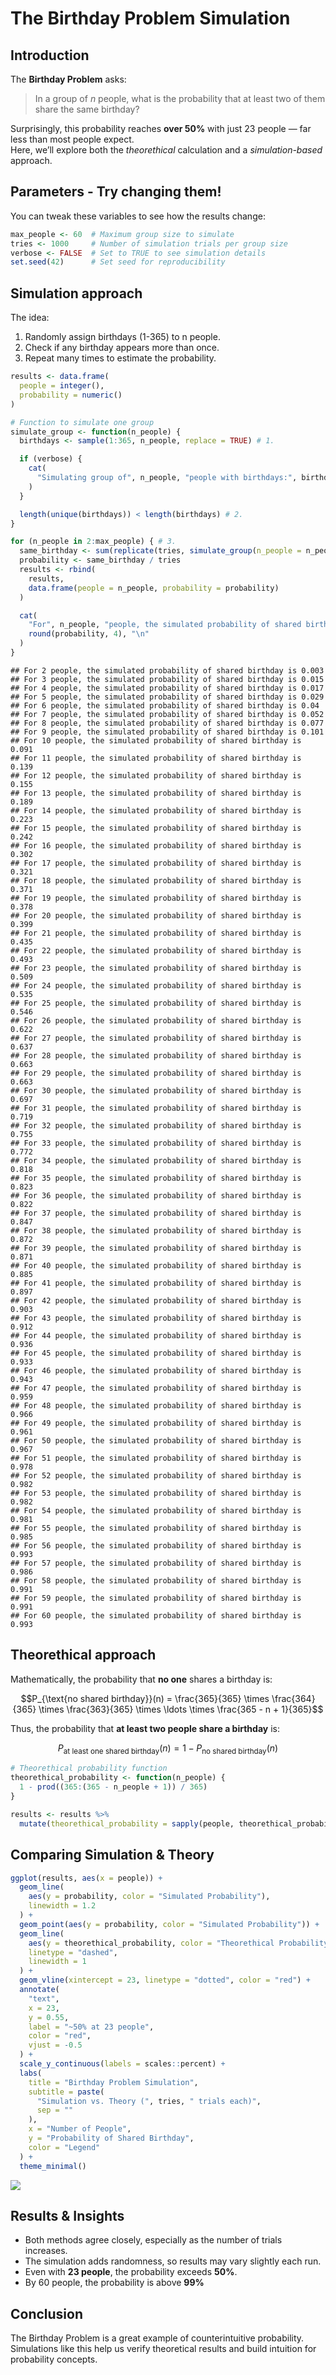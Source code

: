 # The Birthday Problem Simulation

## Introduction

The **Birthday Problem** asks:

> In a group of $`n`$ people, what is the probability that at least two
> of them share the same birthday?

Surprisingly, this probability reaches **over 50%** with just 23 people
— far less than most people expect.  
Here, we’ll explore both the *theorethical* calculation and a
*simulation-based* approach.

## Parameters - Try changing them!

You can tweak these variables to see how the results change:

``` r
max_people <- 60  # Maximum group size to simulate
tries <- 1000     # Number of simulation trials per group size
verbose <- FALSE  # Set to TRUE to see simulation details
set.seed(42)      # Set seed for reproducibility
```

## Simulation approach

The idea:

1.  Randomly assign birthdays (1-365) to n people.
2.  Check if any birthday appears more than once.
3.  Repeat many times to estimate the probability.

``` r
results <- data.frame(
  people = integer(),
  probability = numeric()
)
```

``` r
# Function to simulate one group
simulate_group <- function(n_people) {
  birthdays <- sample(1:365, n_people, replace = TRUE) # 1.

  if (verbose) {
    cat(
      "Simulating group of", n_people, "people with birthdays:", birthdays, "\n"
    )
  }

  length(unique(birthdays)) < length(birthdays) # 2.
}
```

``` r
for (n_people in 2:max_people) { # 3.
  same_birthday <- sum(replicate(tries, simulate_group(n_people = n_people)))
  probability <- same_birthday / tries
  results <- rbind(
    results,
    data.frame(people = n_people, probability = probability)
  )

  cat(
    "For", n_people, "people, the simulated probability of shared birthday is",
    round(probability, 4), "\n"
  )
}
```

    ## For 2 people, the simulated probability of shared birthday is 0.003 
    ## For 3 people, the simulated probability of shared birthday is 0.015 
    ## For 4 people, the simulated probability of shared birthday is 0.017 
    ## For 5 people, the simulated probability of shared birthday is 0.029 
    ## For 6 people, the simulated probability of shared birthday is 0.04 
    ## For 7 people, the simulated probability of shared birthday is 0.052 
    ## For 8 people, the simulated probability of shared birthday is 0.077 
    ## For 9 people, the simulated probability of shared birthday is 0.101 
    ## For 10 people, the simulated probability of shared birthday is 0.091 
    ## For 11 people, the simulated probability of shared birthday is 0.139 
    ## For 12 people, the simulated probability of shared birthday is 0.155 
    ## For 13 people, the simulated probability of shared birthday is 0.189 
    ## For 14 people, the simulated probability of shared birthday is 0.223 
    ## For 15 people, the simulated probability of shared birthday is 0.242 
    ## For 16 people, the simulated probability of shared birthday is 0.302 
    ## For 17 people, the simulated probability of shared birthday is 0.321 
    ## For 18 people, the simulated probability of shared birthday is 0.371 
    ## For 19 people, the simulated probability of shared birthday is 0.378 
    ## For 20 people, the simulated probability of shared birthday is 0.399 
    ## For 21 people, the simulated probability of shared birthday is 0.435 
    ## For 22 people, the simulated probability of shared birthday is 0.493 
    ## For 23 people, the simulated probability of shared birthday is 0.509 
    ## For 24 people, the simulated probability of shared birthday is 0.535 
    ## For 25 people, the simulated probability of shared birthday is 0.546 
    ## For 26 people, the simulated probability of shared birthday is 0.622 
    ## For 27 people, the simulated probability of shared birthday is 0.637 
    ## For 28 people, the simulated probability of shared birthday is 0.663 
    ## For 29 people, the simulated probability of shared birthday is 0.663 
    ## For 30 people, the simulated probability of shared birthday is 0.697 
    ## For 31 people, the simulated probability of shared birthday is 0.719 
    ## For 32 people, the simulated probability of shared birthday is 0.755 
    ## For 33 people, the simulated probability of shared birthday is 0.772 
    ## For 34 people, the simulated probability of shared birthday is 0.818 
    ## For 35 people, the simulated probability of shared birthday is 0.823 
    ## For 36 people, the simulated probability of shared birthday is 0.822 
    ## For 37 people, the simulated probability of shared birthday is 0.847 
    ## For 38 people, the simulated probability of shared birthday is 0.872 
    ## For 39 people, the simulated probability of shared birthday is 0.871 
    ## For 40 people, the simulated probability of shared birthday is 0.885 
    ## For 41 people, the simulated probability of shared birthday is 0.897 
    ## For 42 people, the simulated probability of shared birthday is 0.903 
    ## For 43 people, the simulated probability of shared birthday is 0.912 
    ## For 44 people, the simulated probability of shared birthday is 0.936 
    ## For 45 people, the simulated probability of shared birthday is 0.933 
    ## For 46 people, the simulated probability of shared birthday is 0.943 
    ## For 47 people, the simulated probability of shared birthday is 0.959 
    ## For 48 people, the simulated probability of shared birthday is 0.966 
    ## For 49 people, the simulated probability of shared birthday is 0.961 
    ## For 50 people, the simulated probability of shared birthday is 0.967 
    ## For 51 people, the simulated probability of shared birthday is 0.978 
    ## For 52 people, the simulated probability of shared birthday is 0.982 
    ## For 53 people, the simulated probability of shared birthday is 0.982 
    ## For 54 people, the simulated probability of shared birthday is 0.981 
    ## For 55 people, the simulated probability of shared birthday is 0.985 
    ## For 56 people, the simulated probability of shared birthday is 0.993 
    ## For 57 people, the simulated probability of shared birthday is 0.986 
    ## For 58 people, the simulated probability of shared birthday is 0.991 
    ## For 59 people, the simulated probability of shared birthday is 0.991 
    ## For 60 people, the simulated probability of shared birthday is 0.993

## Theorethical approach

Mathematically, the probability that **no one** shares a birthday is:
``` math
P_{\text{no shared birthday}}(n) = \frac{365}{365} \times \frac{364}{365} \times \frac{363}{365} \times \ldots \times \frac{365 - n + 1}{365}
```
Thus, the probability that **at least two people share a birthday** is:
``` math
P_{\text{at least one shared birthday}}(n) = 1 - P_{\text{no shared birthday}}(n)
```

``` r
# Theorethical probability function
theorethical_probability <- function(n_people) {
  1 - prod((365:(365 - n_people + 1)) / 365)
}
```

``` r
results <- results %>%
  mutate(theorethical_probability = sapply(people, theorethical_probability))
```

## Comparing Simulation & Theory

``` r
ggplot(results, aes(x = people)) +
  geom_line(
    aes(y = probability, color = "Simulated Probability"),
    linewidth = 1.2
  ) +
  geom_point(aes(y = probability, color = "Simulated Probability")) +
  geom_line(
    aes(y = theorethical_probability, color = "Theorethical Probability"),
    linetype = "dashed",
    linewidth = 1
  ) +
  geom_vline(xintercept = 23, linetype = "dotted", color = "red") +
  annotate(
    "text",
    x = 23,
    y = 0.55,
    label = "~50% at 23 people",
    color = "red",
    vjust = -0.5
  ) +
  scale_y_continuous(labels = scales::percent) +
  labs(
    title = "Birthday Problem Simulation",
    subtitle = paste(
      "Simulation vs. Theory (", tries, " trials each)",
      sep = ""
    ),
    x = "Number of People",
    y = "Probability of Shared Birthday",
    color = "Legend"
  ) +
  theme_minimal()
```

![](images/birthday-1.png)<!-- -->

## Results & Insights

- Both methods agree closely, especially as the number of trials
  increases.
- The simulation adds randomness, so results may vary slightly each run.
- Even with **23 people**, the probability exceeds **50%**.
- By 60 people, the probability is above **99%**

## Conclusion

The Birthday Problem is a great example of counterintuitive probability.
Simulations like this help us verify theoretical results and build
intuition for probability concepts.
